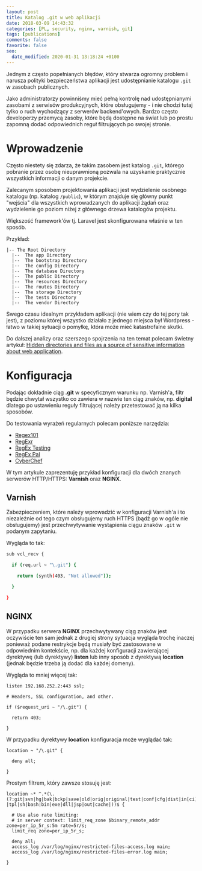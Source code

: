 ```yaml
---
layout: post
title: Katalog .git w web aplikacji
date: 2018-03-09 14:43:32
categories: [PL, security, nginx, varnish, git]
tags: [publications]
comments: false
favorite: false
seo:
  date_modified: 2020-01-31 13:18:24 +0100
---
```


Jednym z często popełnianych błędów, który stwarza ogromny problem i narusza polityki bezpieczeństwa aplikacji jest udostępnianie katalogu `.git` w zasobach publicznych.

Jako administratorzy powinniśmy mieć pełną kontrolę nad udostępnianymi zasobami z serwisów produkcyjnych, które obsługujemy - i nie chodzi tutaj tylko o ruch wychodzący z serwerów backend'owych. Bardzo często developerzy przemycą zasoby, które będą dostępne na świat lub po prostu zapomną dodać odpowiednich reguł filtrujących po swojej stronie.

# Wprowadzenie

Często niestety się zdarza, że takim zasobem jest katalog `.git`, którego pobranie przez osobę nieuprawnioną pozwala na uzyskanie praktycznie wszystkich informacji o danym projekcie.

Zalecanym sposobem projektowania aplikacji jest wydzielenie osobnego katalogu (np. katalog `/public`), w którym znajduje się główny punkt "wejścia" dla wszystkich wprowadzanych do aplikacji żądań oraz wydzielenie go poziom niżej z głównego drzewa katalogów projektu.

Większość framework'ów tj. Laravel jest skonfigurowana właśnie w ten sposób.

Przykład:

```
|-- The Root Directory
  |--  The app Directory
  |--  The bootstrap Directory
  |--  The config Directory
  |--  The database Directory
  |--  The public Directory
  |--  The resources Directory
  |--  The routes Directory
  |--  The storage Directory
  |--  The tests Directory
  |--  The vendor Directory
```

Swego czasu idealnym przykładem aplikacji (nie wiem czy do tej pory tak jest), z poziomu której wszystko działało z jednego miejsca był Wordpress - łatwo w takiej sytuacji o pomyłkę, która może mieć katastrofalne skutki.

Do dalszej analizy oraz szerszego spojrzenia na ten temat polecam świetny artykuł: [Hidden directories and files as a source of sensitive information about web application](https://medium.com/@_bl4de/hidden-directories-and-files-as-a-source-of-sensitive-information-about-web-application-84e5c534e5ad).

# Konfiguracja

Podając dokładnie ciąg **.git** w specyficznym warunku np. Varnish'a, filtr będzie chwytał wszystko co zawiera w nazwie ten ciąg znaków, np. **digital** dlatego po ustawieniu reguły filtrującej należy przetestować ją na kilka sposobów.

Do testowania wyrażeń regularnych polecam poniższe narzędzia:

- [Regex101](https://regex101.com/)
- [RegExr](https://regexr.com/)
- [RegEx Testing](https://www.regextester.com/)
- [RegEx Pal](https://www.regexpal.com/)
- [CyberChef](https://gchq.github.io/CyberChef/)

W tym artykule zaprezentuję przykład konfiguracji dla dwóch znanych serwerów HTTP/HTTPS: **Varnish** oraz **NGINX**.

## Varnish

Zabezpieczeniem, które należy wprowadzić w konfiguracji Varnish'a i to niezależnie od tego czym obsługujemy ruch HTTPS (bądź go w ogóle nie obsługujemy) jest przechwytywanie wystąpienia ciągu znaków `.git` w podanym zapytaniu.

Wygląda to tak:

```bash
sub vcl_recv {

  if (req.url ~ "\.git") {

    return (synth(403, "Not allowed"));

  }

}
```

## NGINX

W przypadku serwera **NGINX** przechwytywany ciąg znaków jest oczywiście ten sam jednak z drugiej strony sytuacja wygląda trochę inaczej ponieważ podane restrykcje będą musiały być zastosowane w odpowiednim kontekście, np. dla każdej konfiguracji zawierającej dyrektywę (lub dyrektywy) **listen** lub inny sposób z dyrektywą **location** (jednak będzie trzeba ją dodać dla każdej domeny).

Wygląda to mniej więcej tak:

```nginx
listen 192.168.252.2:443 ssl;

# Headers, SSL configuration, and other.

if ($request_uri ~ "/\.git") {

  return 403;

}
```

W przypadku dyrektywy **location** konfiguracja może wyglądać tak:

```nginx
location ~ "/\.git" {

  deny all;

}
```

Prostym filtrem, który zawsze stosuję jest:

```nginx
location ~* ^.*(\.(?:git|svn|hg|bak|bckp|save|old|orig|original|test|conf|cfg|dist|in[ci]|log|sql|mdb|sw[op]|htaccess|php#|php~|php_bak|aspx?|tpl|sh|bash|bin|exe|dll|jsp|out|cache|))$ {

  # Use also rate limiting:
  # in server context: limit_req_zone $binary_remote_addr zone=per_ip_5r_s:5m rate=5r/s;
  limit_req zone=per_ip_5r_s;

  deny all;
  access_log /var/log/nginx/restricted-files-access.log main;
  access_log /var/log/nginx/restricted-files-error.log main;

}
```
